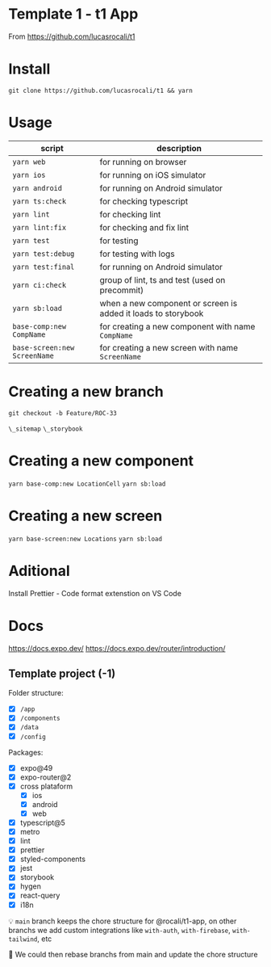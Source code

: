# Template 1 - t1 App

From https://github.com/lucasrocali/t1

# Install

`git clone https://github.com/lucasrocali/t1 && yarn`

# Usage

| script                       | description                                                   |
| ---------------------------- | ------------------------------------------------------------- |
| `yarn web`                   | for running on browser                                        |
| `yarn ios`                   | for running on iOS simulator                                  |
| `yarn android`               | for running on Android simulator                              |
| `yarn ts:check`              | for checking typescript                                       |
| `yarn lint`                  | for checking lint                                             |
| `yarn lint:fix`              | for checking and fix lint                                     |
| `yarn test`                  | for testing                                                   |
| `yarn test:debug`            | for testing with logs                                         |
| `yarn test:final`            | for running on Android simulator                              |
| `yarn ci:check`              | group of lint, ts and test (used on precommit)                |
| `yarn sb:load`               | when a new component or screen is added it loads to storybook |
| `base-comp:new CompName`     | for creating a new component with name `CompName`             |
| `base-screen:new ScreenName` | for creating a new screen with name `ScreenName`              |

# Creating a new branch

`git checkout -b Feature/ROC-33`

`\_sitemap`
`\_storybook`

# Creating a new component

`yarn base-comp:new LocationCell`
`yarn sb:load`

# Creating a new screen

`yarn base-screen:new Locations`
`yarn sb:load`

# Aditional

Install Prettier - Code format extenstion on VS Code

# Docs

https://docs.expo.dev/
https://docs.expo.dev/router/introduction/

## Template project (-1)

Folder structure:

- [x] `/app`
- [x] `/components`
- [x] `/data`
- [x] `/config`

Packages:

- [x] expo@49
- [x] expo-router@2
- [x] cross plataform
  - [x] ios
  - [x] android
  - [x] web
- [x] typescript@5
- [x] metro
- [x] lint
- [x] prettier
- [x] styled-components
- [x] jest
- [x] storybook
- [x] hygen
- [x] react-query
- [x] i18n

:bulb: `main` branch keeps the chore structure for @rocali/t1-app, on other branchs we add custom integrations like `with-auth`, `with-firebase`, `with-tailwind`, etc

:thinking: We could then rebase branchs from main and update the chore structure
